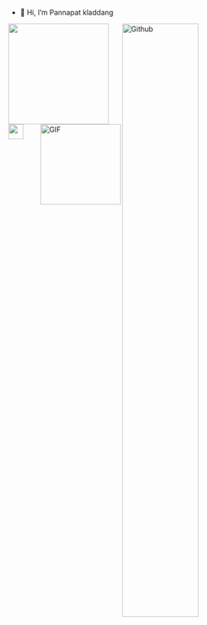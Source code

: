 - 👋 Hi, I’m Pannapat kladdang
 
<img width="55%" align="right" alt="Github" src="https://raw.githubusercontent.com/onimur/.github/master/.resources/git-header.svg" />
<img src="https://github.com/thompsonemerson/thompsonemerson/raw/master/cover-thompson.png" height="200"/>
<img src="https://media.giphy.com/media/ObNTw8Uzwy6KQ/giphy.gif" width="30px">&nbsp;
<img align="right" alt="GIF" height="160px" src="https://media.giphy.com/media/Ah3zHH7hvsSB2/giphy.gif" />


<!---
Pannapatkladdang/Pannapatkladdang is a ✨ special ✨ repository because its `README.md` (this file) appears on your GitHub profile.
You can click the Preview link to take a look at your changes.
--->
